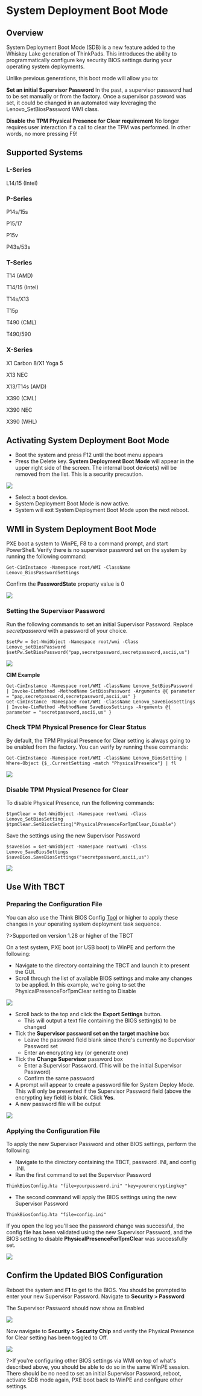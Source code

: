 # System Deployment Boot Mode

## Overview
System Deployment Boot Mode (SDB) is a new feature added to the Whiskey Lake generation of ThinkPads.  This introduces the ability to programmatically configure key security BIOS settings during your operating system deployments.

Unlike previous generations, this boot mode will allow you to:

**Set an initial Supervisor Password**
In the past, a supervisor password had to be set manually or from the factory.  Once a supervisor password was set, it could be changed in an automated way leveraging the Lenovo_SetBiosPassword WMI class.

**Disable the TPM Physical Presence for Clear requirement**
No longer requires user interaction if a call to clear the TPM was performed.  In other words, no more pressing F9!

## Supported Systems
### L-Series
L14/15 (Intel)

### P-Series
P14s/15s

P15/17

P15v

P43s/53s

### T-Series
T14 (AMD)

T14/15 (Intel)

T14s/X13

T15p

T490 (CML)

T490/590

### X-Series
X1 Carbon 8/X1 Yoga 5

X13 NEC

X13/T14s (AMD)

X390 (CML)

X390 NEC

X390 (WHL)

## Activating System Deployment Boot Mode
* Boot the system and press F12 until the boot menu appears
* Press the Delete key.  **System Deployment Boot Mode** will appear in the upper right side of the screen.  The internal boot device(s) will be removed from the list.  This is a security precaution.

![](../img/reference/sdbm/image1.jpg)

* Select a boot device.
* System Deployment Boot Mode is now active.
* System will exit System Deployment Boot Mode upon the next reboot.

## WMI in System Deployment Boot Mode
PXE boot a system to WinPE, F8 to a command prompt, and start PowerShell.  Verify there is no supervisor password set on the system by running the following command:

```
Get-CimInstance -Namespace root/WMI -ClassName Lenovo_BiosPasswordSettings
```

Confirm the **PasswordState** property value is 0

![](../img/reference/sdbm/image2.jpg)

### Setting the Supervisor Password
Run the following commands to set an initial Supervisor Password.  Replace *secretpassword* with a password of your choice.

```
$setPw = Get-WmiObject -Namespace root/wmi -Class Lenovo_setBiosPassword
$setPw.SetBiosPassword("pap,secretpassword,secretpassword,ascii,us")
```
![](../img/reference/sdbm/image3.jpg)

**CIM Example**
```
Get-CimInstance -Namespace root/WMI -ClassName Lenovo_SetBiosPassword | Invoke-CimMethod -MethodName SetBiosPassword -Arguments @{ parameter = "pap,secretpassword,secretpassword,ascii,us" }
Get-CimInstance -Namespace root/WMI -ClassName Lenovo_SaveBiosSettings | Invoke-CimMethod -MethodName SaveBiosSettings -Arguments @{ parameter = "secretpassword,ascii,us" }
```

### Check TPM Physical Presence for Clear Status
By default, the TPM Physical Presence for Clear setting is always going to be enabled from the factory.  You can verify by running these commands:

```
Get-CimInstance -Namespace root/WMI -ClassName Lenovo_BiosSetting | Where-Object {$_.CurrentSetting -match "PhysicalPresence"} | fl
```
![](../img/reference/sdbm/image4.jpg)

### Disable TPM Physical Presence for Clear
To disable Physical Presence, run the following commands:

```
$tpmClear = Get-WmiObject -Namespace root\wmi -Class Lenovo_SetBiosSetting
$tpmClear.SetBiosSetting("PhysicalPresenceForTpmClear,Disable")
```

Save the settings using the new Supervisor Password

```
$saveBios = Get-WmiObject -Namespace root\wmi -Class Lenovo_SaveBiosSettings
$saveBios.SaveBiosSettings("secretpassword,ascii,us")
```

![](../img/reference/sdbm/image5.jpg)

## Use With TBCT
### Preparing the Configuration File
You can also use the Think BIOS Config [Tool](https://thinkdeploy.blogspot.com/2016/08/the-think-bios-config-tool.html) or higher to apply these changes in your operating system deployment task sequence.  

?>Supported on version 1.28 or higher of the TBCT

On a test system, PXE boot (or USB boot) to WinPE and perform the following:

* Navigate to the directory containing the TBCT and launch it to present the GUI.
* Scroll through the list of available BIOS settings and make any changes to be applied.  In this example, we're going to set the PhysicalPresenceForTpmClear setting to Disable 

![](../img/reference/sdbm/image6.jpg)

* Scroll back to the top and click the **Export Settings** button.
    * This will output a text file containing the BIOS setting(s) to be changed
* Tick the **Supervisor password set on the target machine** box
    * Leave the password field blank since there's currently no Supervisor Password set
    * Enter an encrypting key (or generate one)
* Tick the **Change Supervisor** password box
    * Enter a Supervisor Password.  (This will be the initial Supervisor Password)
    * Confirm the same password
* A prompt will appear to create a password file for System Deploy Mode.  This will only be presented if the Supervisor Password field (above the encrypting key field) is blank.  Click **Yes**.
* A new password file will be output

![](../img/reference/sdbm/image7.jpg)

### Applying the Configuration File
To apply the new Supervisor Password and other BIOS settings, perform the following:

* Navigate to the directory containing the TBCT, password .INI, and config .INI.
* Run the first command to set the Supervisor Password
```
ThinkBiosConfig.hta "file=yourpassword.ini" "key=yourencryptingkey"
```

* The second command will apply the BIOS settings using the new Supervisor Password
```
ThinkBiosConfig.hta "file=config.ini"
```

If you open the log you'll see the password change was successful, the config file has been validated using the new Supervisor Password, and the BIOS setting to disable **PhysicalPresenceForTpmClear** was successfully set.

![](../img/reference/sdbm/image8.jpg)

## Confirm the Updated BIOS Configuration
Reboot the system and **F1** to get to the BIOS.  You should be prompted to enter your new Supervisor Password.  Navigate to **Security > Password**

The Supervisor Password should now show as Enabled

![](../img/reference/sdbm/image9.jpg)

Now navigate to **Security > Security Chip** and verify the Physical Presence for Clear setting has been toggled to Off.

![](../img/reference/sdbm/image10.jpg)

?>If you're configuring other BIOS settings via WMI on top of what's described above, you should be able to do so in the same WinPE session.  There should be no need to set an initial Supervisor Password, reboot, activate SDB mode again, PXE boot back to WinPE and configure other settings.